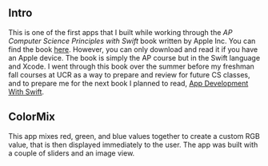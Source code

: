 ## Intro
This is one of the first apps that I built while working through the _AP Computer Science Principles with Swift_ book written by Apple Inc. 
You can find the book [here](https://books.apple.com/us/book/ap-computer-science-principles-with-swift/id1456795905). However, you can only download and read it if 
you have an Apple device. 
The book is simply the AP course but in the Swift language and Xcode. I went through this book over the summer before my freshman fall courses at UCR as
a way to prepare and review for future CS classes, and to prepare me for the next book I planned to read, [App Development With Swift](https://books.apple.com/us/book/app-development-with-swift/id1219117996).      

## ColorMix
This app mixes red, green, and blue values together to create a custom RGB value, that is then displayed immediately to the user. The app
was built with a couple of sliders and an image view.
